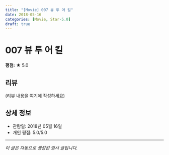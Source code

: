 ```yaml
---
title: "[Movie] 007 뷰 투 어 킬"
date: 2018-05-16
categories: [Movie, Star-5.0]
draft: true
---
```


# 007 뷰 투 어 킬

**평점:** ★ 5.0

## 리뷰

(리뷰 내용을 여기에 작성하세요)

## 상세 정보

- 관람일: 2018년 05월 16일
- 개인 평점: 5.0/5.0

---

*이 글은 자동으로 생성된 임시 글입니다.*
